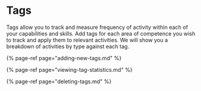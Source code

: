 # Tags

Tags allow you to track and measure frequency of activity within each of your capabilities and skills. Add tags for each area of competence you wish to track and apply them to relevant activities. We will show you a breakdown of activities by type against each tag.

{% page-ref page="adding-new-tags.md" %}

{% page-ref page="viewing-tag-statistics.md" %}

{% page-ref page="deleting-tags.md" %}



